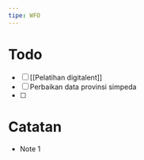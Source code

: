 ```yaml
---
tipe: WFO
---
```

# Todo
- [ ] [[Pelatihan digitalent]] 
- [ ] Perbaikan data provinsi simpeda
- [ ] 
# Catatan
- Note 1
